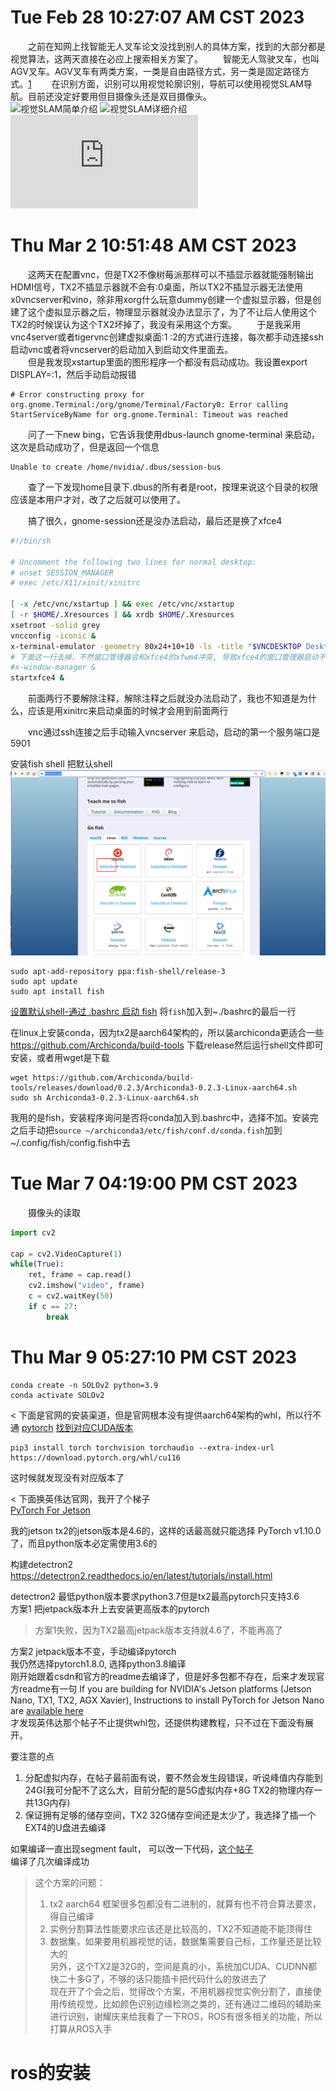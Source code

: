 # Tue Feb 28 10:27:07 AM CST 2023
&emsp;&emsp;之前在知网上找智能无人叉车论文没找到别人的具体方案，找到的大部分都是视觉算法，这两天直接在必应上搜索相关方案了。
&emsp;&emsp;智能无人驾驶叉车，也叫AGV叉车。AGV叉车有两类方案，一类是自由路径方式，另一类是固定路径方式。[1](https://zhuanlan.zhihu.com/p/158551032)
&emsp;&emsp;在识别方面，识别可以用视觉轮廓识别，导航可以使用视觉SLAM导航。目前还没定好要用但目摄像头还是双目摄像头。  
![视觉SLAM简单介绍]( https://cloud.tencent.com/developer/news/609998)
![视觉SLAM详细介绍](https://zhuanlan.zhihu.com/p/140890576)  
![视觉轮廓识别，边缘检测与定位中心点识别](http://hfyh-ai.com/jjfa/show-194.html)  



# Thu Mar  2 10:51:48 AM CST 2023
&emsp;&emsp;这两天在配置vnc，但是TX2不像树莓派那样可以不插显示器就能强制输出HDMI信号，TX2不插显示器就不会有:0桌面，所以TX2不插显示器无法使用x0vncserver和vino，除非用xorg什么玩意dummy创建一个虚拟显示器，但是创建了这个虚拟显示器之后，物理显示器就没办法显示了，为了不让后人使用这个TX2的时候误认为这个TX2坏掉了，我没有采用这个方案。
&emsp;&emsp;于是我采用vnc4server或者tigervnc创建虚拟桌面:1 :2的方式进行连接，每次都手动连接ssh启动vnc或者将vncserver的启动加入到启动文件里面去。  
&emsp;&emsp;但是我发现xstartup里面的图形程序一个都没有启动成功。我设置export DISPLAY=:1，然后手动启动报错  
```
# Error constructing proxy for org.gnome.Terminal:/org/gnome/Terminal/Factory0: Error calling StartServiceByName for org.gnome.Terminal: Timeout was reached
```  
&emsp;&emsp;问了一下new bing，它告诉我使用dbus-launch gnome-terminal 来启动，这次是启动成功了，但是返回一个信息
```
Unable to create /home/nvidia/.dbus/session-bus
```
&emsp;&emsp;查了一下发现home目录下.dbus的所有者是root，按理来说这个目录的权限应该是本用户才对，改了之后就可以使用了。  

&emsp;&emsp;搞了很久，gnome-session还是没办法启动，最后还是换了xfce4  
```bash
#!/bin/sh

# Uncomment the following two lines for normal desktop:
# unset SESSION_MANAGER
# exec /etc/X11/xinit/xinitrc

[ -x /etc/vnc/xstartup ] && exec /etc/vnc/xstartup
[ -r $HOME/.Xresources ] && xrdb $HOME/.Xresources
xsetroot -solid grey
vncconfig -iconic &
x-terminal-emulator -geometry 80x24+10+10 -ls -title "$VNCDESKTOP Desktop" &
# 下面这一行去掉，不然窗口管理器会和xfce4的xfwm4冲突, 导致xfce4的窗口管理器启动不起来  
#x-window-manager &
startxfce4 &
```
&emsp;&emsp;前面两行不要解除注释，解除注释之后就没办法启动了，我也不知道是为什么，应该是用xinitrc来启动桌面的时候才会用到前面两行  

&emsp;&emsp;vnc通过ssh连接之后手动输入vncserver 来启动，启动的第一个服务端口是5901   

安装fish shell 把默认shell  
![fish官网](./image/ubuntu_fish_shell.png)
```
sudo apt-add-repository ppa:fish-shell/release-3
sudo apt update
sudo apt install fish
```
[设置默认shell-通过 .bashrc 启动 fish](https://wiki.archlinuxcn.org/wiki/Fish?rdfrom=https%3A%2F%2Fwiki.archlinux.org%2Findex.php%3Ftitle%3DFish_%28%25E7%25AE%2580%25E4%25BD%2593%25E4%25B8%25AD%25E6%2596%2587%29%26redirect%3Dno#%E5%B0%86_fish_%E8%AE%BE%E4%B8%BA%E9%BB%98%E8%AE%A4_shell)
将`fish`加入到~./bashrc的最后一行  



在linux上安装conda，因为tx2是aarch64架构的，所以装archiconda更适合一些  
https://github.com/Archiconda/build-tools 下载release然后运行shell文件即可安装，或者用wget是下载  
```
wget https://github.com/Archiconda/build-tools/releases/download/0.2.3/Archiconda3-0.2.3-Linux-aarch64.sh
sudo sh Archiconda3-0.2.3-Linux-aarch64.sh
```
我用的是fish，安装程序询问是否将conda加入到.bashrc中，选择不加。安装完之后手动把`source ~/archiconda3/etc/fish/conf.d/conda.fish`加到~/.config/fish/config.fish中去



# Tue Mar  7 04:19:00 PM CST 2023

&emsp;&emsp;摄像头的读取  
```python
import cv2

cap = cv2.VideoCapture(1)
while(True):
    ret, frame = cap.read()
    cv2.imshow("video", frame)
    c = cv2.waitKey(50)
    if c == 27:
        break
```



# Thu Mar  9 05:27:10 PM CST 2023

```
conda create -n SOLOv2 python=3.9
conda activate SOLOv2
```

< 下面是官网的安装渠道，但是官网根本没有提供aarch64架构的whl，所以行不通
[pytorch](https://pytorch.org/get-started/locally/)
[找到对应CUDA版本](https://pytorch.org/get-started/previous-versions/)
```
pip3 install torch torchvision torchaudio --extra-index-url https://download.pytorch.org/whl/cu116
```
这时候就发现没有对应版本了  

< 下面换英伟达官网，我开了个梯子  
[PyTorch For Jetson](https://forums.developer.nvidia.com/t/pytorch-for-jetson/72048)

我的jetson tx2的jetson版本是4.6的，这样的话最高就只能选择 PyTorch v1.10.0 了，而且python版本必定需使用3.6的  

构建detectron2
https://detectron2.readthedocs.io/en/latest/tutorials/install.html

detectron2 最低python版本要求python3.7但是tx2最高pytorch只支持3.6  
方案1 把jetpack版本升上去安装更高版本的pytorch
> 方案1失败，因为TX2最高jetpack版本支持就4.6了，不能再高了

方案2 jetpack版本不变，手动编译pytorch  
我仍然选择pytorch1.8.0, 选择python3.8编译  
刚开始跟着csdn和官方的readme去编译了，但是好多包都不存在，后来才发现官方readme有一句
If you are building for NVIDIA's Jetson platforms (Jetson Nano, TX1, TX2, AGX Xavier), Instructions to install PyTorch for Jetson Nano are [available here](https://devtalk.nvidia.com/default/topic/1049071/jetson-nano/pytorch-for-jetson-nano/)  
才发现英伟达那个帖子不止提供whl包，还提供构建教程，只不过在下面没有展开。  

要注意的点  
1. 分配虚拟内存，在帖子最前面有说，要不然会发生段错误，听说峰值内存能到24G(我可分配不了这么大，目前分配的是5G虚拟内存+8G TX2的物理内存一共13G内存)  
2. 保证拥有足够的储存空间，TX2 32G储存空间还是太少了，我选择了插一个EXT4的U盘进去编译  

如果编译一直出现segment fault， 可以改一下代码，[这个帖子](https://blog.csdn.net/qq_38026359/article/details/122081604)  
编译了几次编译成功  


> 这个方案的问题：  
> 1. tx2 aarch64 框架很多包都没有二进制的，就算有也不符合算法要求，得自己编译 
> 2. 实例分割算法性能要求应该还是比较高的，TX2不知道能不能顶得住  
> 3. 数据集，如果要用机器视觉的话，数据集需要自己标，工作量还是比较大的   
> 另外，这个TX2是32G的，空间是真的小，系统加CUDA、CUDNN都快二十多G了，不够的话只能插卡把代码什么的放进去了    
> 现在开了个会之后，觉得改个方案，不用机器视觉实例分割了，直接使用传统视觉，比如颜色识别边缘检测之类的，还有通过二维码的辅助来进行识别，谢耀庆来给我看了一下ROS，ROS有很多相关的功能，所以打算从ROS入手  

# ros的安装  










